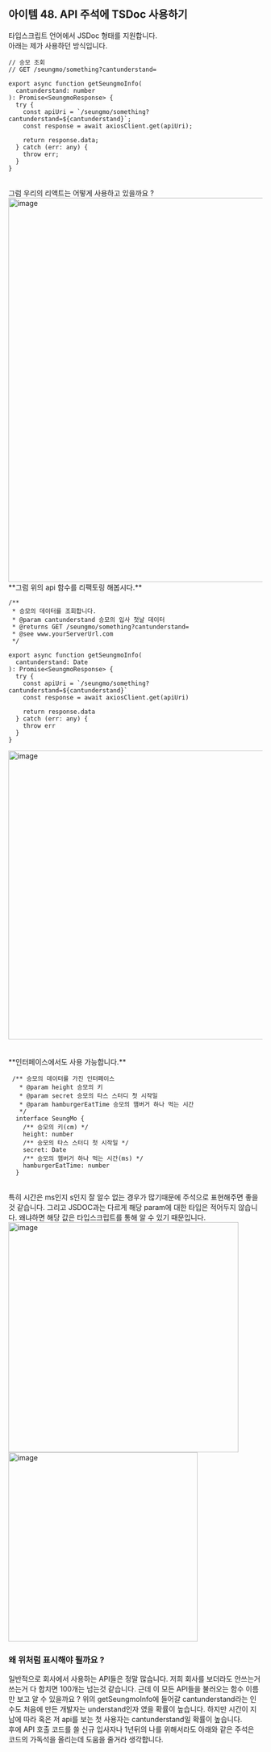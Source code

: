 ## 아이템 48. API 주석에 TSDoc 사용하기

타입스크립트 언어에서 JSDoc 형태를 지원합니다.
<br>
아래는 제가 사용하던 방식입니다.
```tsx
// 승모 조회
// GET /seungmo/something?cantunderstand=

export async function getSeungmoInfo(
  cantunderstand: number
): Promise<SeungmoResponse> {
  try {
    const apiUri = `/seungmo/something?cantunderstand=${cantunderstand}`;
    const response = await axiosClient.get(apiUri);

    return response.data;
  } catch (err: any) {
    throw err;
  }
}
```

<br>
그럼 우리의 리액트는 어떻게 사용하고 있을까요 ?
<img width="761" alt="image" src="https://github.com/FrontendStudySeoul/TypeScript/assets/103626175/de9318d2-eedc-4712-8420-d4f39c1a4e90">

<br>
**그럼 위의 api 함수를 리팩토링 해봅시다.**
<br>

```tsx
/**
 * 승모의 데이터를 조회합니다.
 * @param cantunderstand 승모의 입사 첫날 데이터
 * @returns GET /seungmo/something?cantunderstand=
 * @see www.yourServerUrl.com
 */

export async function getSeungmoInfo(
  cantunderstand: Date
): Promise<SeungmoResponse> {
  try {
    const apiUri = `/seungmo/something?cantunderstand=${cantunderstand}`
    const response = await axiosClient.get(apiUri)

    return response.data
  } catch (err: any) {
    throw err
  }
}
```

<img width="572" alt="image" src="https://github.com/FrontendStudySeoul/TypeScript/assets/103626175/3c0abf94-2e00-4af2-a02f-3f015f6b5e0a">

<br>
<br>
<br>
**인터페이스에서도 사용 가능합니다.**

```tsx
 /** 승모의 데이터를 가진 인터페이스
   * @param height 승모의 키
   * @param secret 승모의 타스 스터디 첫 시작일
   * @param hamburgerEatTime 승모의 햄버거 하나 먹는 시간
   */
  interface SeungMo {
    /** 승모의 키(cm) */
    height: number
    /** 승모의 타스 스터디 첫 시작일 */
    secret: Date
    /** 승모의 햄버거 하나 먹는 시간(ms) */
    hamburgerEatTime: number
  }
```
<br>
특히 시간은 ms인지 s인지 잘 알수 없는 경우가 많기때문에 주석으로 표현해주면 좋을 것 같습니다. 그리고 JSDOC과는 다르게 해당 param에 대한 타입은 적어두지 않습니다. 왜냐하면 해당 값은 타입스크립트를 통해 알 수 있기 때문입니다.


<img width="456" alt="image" src="https://github.com/FrontendStudySeoul/TypeScript/assets/103626175/95a9d1cc-5052-46e4-858e-543cdbaba8f1">
<br>
<img width="375" alt="image" src="https://github.com/FrontendStudySeoul/TypeScript/assets/103626175/9452a924-67f4-4f5d-99e1-45477ee9782a">


### 왜 위처럼 표시해야 될까요 ?
일반적으로 회사에서 사용하는 API들은 정말 많습니다. 저희 회사를 보더라도 안쓰는거 쓰는거 다 합치면 100개는 넘는것 같습니다. 근데 이 모든 API들을 불러오는 함수 이름만 보고 알 수 있을까요 ? 위의 getSeungmoInfo에 들어갈 cantunderstand라는 인수도 처음에 만든 개발자는 understand인자 였을 확률이 높습니다. 하지만 시간이 지남에 따라 혹은 저 api를 보는 첫 사용자는 cantunderstand일 확률이 높습니다.
<br>후에 API 호출 코드를 쓸 신규 입사자나 1년뒤의 나를 위해서라도 아래와 같은 주석은 코드의 가독석을 올리는데 도움을 줄거라 생각합니다.



